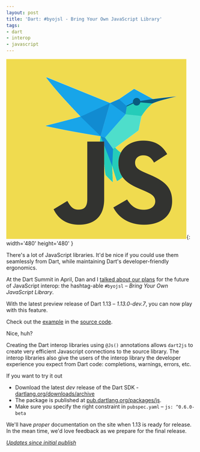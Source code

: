 ```yaml
---
layout: post
title: 'Dart: #byojsl - Bring Your Own JavaScript Library'
tags:
- dart
- interop
- javascript
---
```


![Bring your own JavaScript to Dart](/assets/2015-10-15-byojsl.png){: width='480' height='480' }

There's a lot of JavaScript libraries. It'd be nice if you could use them
seamlessly from Dart, while maintaining Dart's developer-friendly ergonomics.

At the Dart Summit in April, Dan and I [talked about our plans](https://www.youtube.com/watch?v=2Ef3ALvbkhA&t=20m53s) for the future of JavaScript interop: the hashtag-able `#byojsl` – *Bring Your Own JavaScript Library*.

With the latest preview release of Dart 1.13 – *1.13.0-dev.7*, you can now play with this feature.

Check out the [example](https://github.com/dart-lang/sdk/tree/master/pkg/js/example) in the [source code](https://github.com/dart-lang/sdk/tree/master/pkg/js).

Nice, huh?

Creating the Dart interop libraries using `@Js()` annotations allows `dart2js` to create very efficient Javascript connections to the source library. The interop libraries also give the users of the interop library the developer experience you expect from Dart code: completions, warnings, errors, etc.

If you want to try it out

* Download the latest *dev* release of the Dart SDK - [dartlang.org/downloads/archive](https://www.dartlang.org/downloads/archive/)
* The package is published at [pub.dartlang.org/packages/js](https://pub.dartlang.org/packages/js).
* Make sure you specify the right constraint in `pubspec.yaml` – `js: ^0.6.0-beta`

We'll have *proper* documentation on the site when 1.13 is ready for release. In the mean time, we'd love feedback as we prepare for the final release.

*[Updates since initial publish](https://github.com/kevmoo/work.j832.com/commits/gh-pages/_posts/2015-10-15-byojsl.md)*
